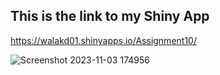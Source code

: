 


## This is the link to my Shiny App
https://walakd01.shinyapps.io/Assignment10/


![Screenshot 2023-11-03 174956](https://github.com/walakd01/Assignment10/assets/123913513/b4652039-430c-4721-8e9b-7ed82b10273f)
